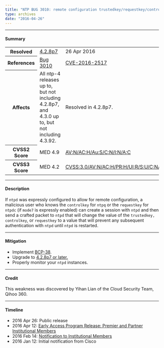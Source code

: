 ```yaml
---
title: "NTP BUG 3010: remote configuration trustedkey/requestkey/controlkey values are not properly validated"
type: archives
date: "2016-04-26"
---
```


* * *

#### Summary

<table>
  <tbody>
	<tr>
		<th><b>Resolved</b></th>
		<td><a href="/support/securitynotice/4_2_8p7-release-announcement/">4.2.8p7</a></td>
		<td>26 Apr 2016</td>
	</tr>
	<tr>
		<th><b>References</b></th>
		<td><a href="https://bugs.ntp.org/show_bug.cgi?id=3010">Bug 3010</a></td>
		<td><a href="https://nvd.nist.gov/vuln/detail/CVE-2016-2517/">CVE-2016-2517</a></td>
	</tr>
	<tr>
		<th><b>Affects</b></th>
		<td>All ntp-4 releases up to, but not including 4.2.8p7,<br> and 4.3.0 up to, but not including 4.3.92.</td>
		<td>Resolved in 4.2.8p7.</td>
	</tr>
	<tr>
		<th><b>CVSS2 Score</b></th>
		<td>MED 4.9</td>
		<td><a href="https://nvd.nist.gov/cvss.cfm?calculator&version=2&vector=(AV:N/AC:H/Au:S/C:N/I:N/A:C)">AV:N/AC:H/Au:S/C:N/I:N/A:C</a></td>
	</tr>
	<tr>
		<th><b>CVSS3 Score<b></th>
		<td>MED 4.2</td>
		<td><a href="https://www.first.org/cvss/calculator/3.0#CVSS:3.0/AV:N/AC:H/PR:H/UI:R/S:U/C:N/I:N/A:H">CVSS:3.0/AV:N/AC:H/PR:H/UI:R/S:U/C:N/I:N/A:H</a></td>
	</tr>	
  </tbody>	
</table>

* * *
    
#### Description 

If `ntpd` was expressly configured to allow for remote configuration, a malicious user who knows the `controlkey` for `ntpq` or the `requestkey` for `ntpdc` (if `mode7` is expressly enabled) can create a session with `ntpd` and then send a crafted packet to `ntpd` that will change the value of the `trustedkey, controlkey`, or `requestkey` to a value that will prevent any subsequent authentication with `ntpd` until `ntpd` is restarted.

* * *
    
#### Mitigation

* Implement [BCP-38](http://www.bcp38.info/index.php/Main_Page).
* Upgrade to [4.2.8p7 or later.](/downloads/)
* Properly monitor your `ntpd` instances. 

* * *

#### Credit

This weakness was discovered by Yihan Lian of the Cloud Security Team, Qihoo 360.

* * *

#### Timeline

* 2016 Apr 26: Public release
* 2016 Apr 12: [Early Access Program Release: Premier and Partner Institutional Members](https://www.nwtime.org/membership/benefits/)
* 2016 Feb 14: [Notification to Institutional Members](https://www.nwtime.org/membership/benefits/)
* 2016 Jan 12: Initial notification from Cisco